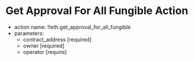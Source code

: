 # Get Approval For All Fungible Action

- action name: !!eth.get_approval_for_all_fungible
- parameters:
  - contract_address [required]
  - owner [required]
  - operator [require]
